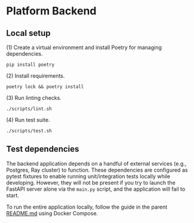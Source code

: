 # Platform Backend

## Local setup

(1) Create a virtual environment and install Poetry for managing dependencies.

```
pip install poetry
```

(2) Install requirements.

```
poetry lock && poetry install
```

(3) Run linting checks.

```
./scripts/lint.sh
```

(4) Run test suite.

```
./scripts/test.sh
```

## Test dependencies

The backend application depends on a handful of external services
(e.g., Postgres, Ray cluster) to function.
These dependencies are configured as pytest fixtures to enable
running unit/integration tests locally while developing.
However, they will not be present if you try to launch the FastAPI server alone via the `main.py` script, 
and the application will fail to start.

To run the entire application locally,
follow the guide in the parent [README.md](../README.md) using Docker Compose.
